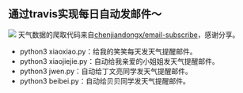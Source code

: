 ## 通过travis实现每日自动发邮件～
[![](https://www.travis-ci.org/czxa/email-subscribe.svg?branch=master)](https://www.travis-ci.org/czxa/email-subscribe.svg?branch=master)
天气数据的爬取代码来自[chenjiandongx/email-subscribe](https://github.com/chenjiandongx/email-subscribe)，感谢分享。
- python3 xiaoxiao.py：给我的笑笑每天发天气提醒邮件。
- python3 xiaojiejie.py：自动给我亲爱的小姐姐发天气提醒邮件。
- python3 jwen.py：自动给丁文亮同学发天气提醒邮件。
- python3 beibei.py：自动给贝贝同学发天气提醒邮件。
